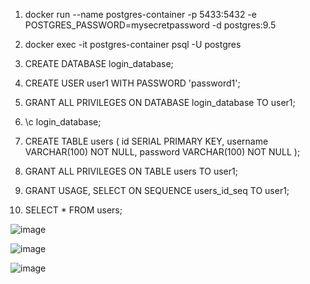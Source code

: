 1. docker run --name postgres-container -p 5433:5432 -e POSTGRES_PASSWORD=mysecretpassword -d postgres:9.5

2. docker exec -it postgres-container psql -U postgres

3. CREATE DATABASE login_database;

4. CREATE USER user1 WITH PASSWORD 'password1';

5. GRANT ALL PRIVILEGES ON DATABASE login_database TO user1;

6. \c login_database;

7. CREATE TABLE users (
    id SERIAL PRIMARY KEY,
    username VARCHAR(100) NOT NULL,
    password VARCHAR(100) NOT NULL
);

8. GRANT ALL PRIVILEGES ON TABLE users TO user1;

9. GRANT USAGE, SELECT ON SEQUENCE users_id_seq TO user1;

10. SELECT * FROM users;





![image](https://github.com/user-attachments/assets/c930bd0e-68c9-415c-b9d3-14dc84a5c856)

![image](https://github.com/user-attachments/assets/bbac9f19-1f6f-4824-bc0e-62c9011275c4)

![image](https://github.com/user-attachments/assets/bab7e1bb-d578-4019-b1fa-6a7f28e181eb)

